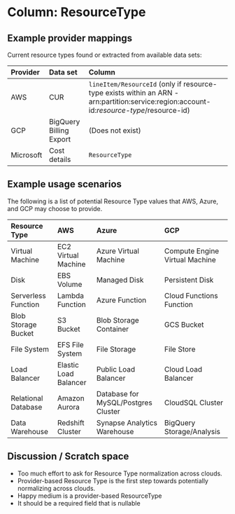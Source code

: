 # Column: ResourceType

## Example provider mappings

Current resource types found or extracted from available data sets:

| Provider  | Data set                | Column                                                                                                                                   |
| :-------- | :---------------------- | :--------------------------------------------------------------------------------------------------------------------------------------- |
| AWS       | CUR                     | `lineItem/ResourceId` (only if resource-type exists within an ARN - arn:partition:service:region:account-id:*resource-type*/resource-id) |
| GCP       | BigQuery Billing Export | (Does not exist)                                                                                                                         |
| Microsoft | Cost details            | `ResourceType`                                                                                                                           |

## Example usage scenarios

The following is a list of potential Resource Type values that AWS, Azure, and GCP may choose to provide.

| Resource Type             | AWS                       | Azure                                 | GCP                               |
|:------------------------- |:------------------------- |:------------------------------------- |:--------------------------------- |
| Virtual Machine           | EC2 Virtual Machine       | Azure Virtual Machine                 | Compute Engine Virtual Machine    |
| Disk                      | EBS Volume                | Managed Disk                          | Persistent Disk                   |
| Serverless Function       | Lambda Function           | Azure Function                        | Cloud Functions Function          |
| Blob Storage Bucket       | S3 Bucket                 | Blob Storage Container                | GCS Bucket                        |
| File System               | EFS File System           | File Storage                          | File Store                        |
| Load Balancer             | Elastic Load Balancer     | Public Load Balancer                  | Cloud Load Balancer               |
| Relational Database       | Amazon Aurora             | Database for MySQL/Postgres Cluster   | CloudSQL Cluster                  |
| Data Warehouse            | Redshift Cluster          | Synapse Analytics Warehouse           | BigQuery Storage/Analysis         |

## Discussion / Scratch space

- Too much effort to ask for Resource Type normalization across clouds.
- Provider-based Resource Type is the first step towards potentially normalizing across clouds.
- Happy medium is a provider-based ResourceType
- It should be a required field that is nullable

